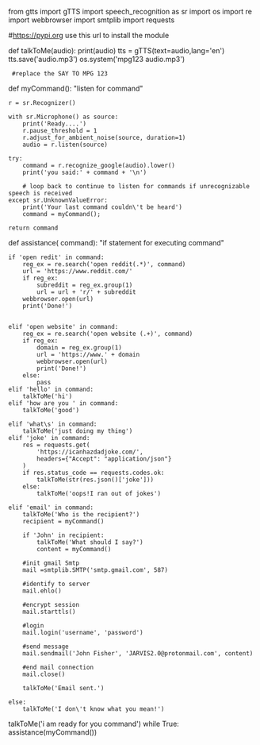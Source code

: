 from gtts import gTTS
import speech_recognition as sr
import os
import re
import webbrowser
import smtplib
import requests

#https://pypi.org  use this url  to install the module

def talkToMe(audio):
    print(audio)
    tts = gTTS(text=audio,lang='en')
    tts.save('audio.mp3')
    os.system('mpg123 audio.mp3')



     #replace the SAY TO MPG 123 

def myCommand():
    "listen for command"

    r = sr.Recognizer()

    with sr.Microphone() as source:
        print('Ready....')
        r.pause_threshold = 1
        r.adjust_for_ambient_noise(source, duration=1)
        audio = r.listen(source)

    try:
        command = r.recognize_google(audio).lower()
        print('you said:' + command + '\n')

        # loop back to continue to listen for commands if unrecognizable speech is received
    except sr.UnknownValueError:
        print('Your last command couldn\'t be heard')
        command = myCommand();

    return command

def assistance( command):
    "if statement for executing command"

    if 'open redit' in command:
        reg_ex = re.search('open reddit(.*)', command)
        url = 'https://www.reddit.com/'
        if reg_ex:
            subreddit = reg_ex.group(1)
            url = url + 'r/' + subreddit
        webbrowser.open(url)
        print('Done!')


    elif 'open website' in command:
        reg_ex = re.search('open website (.+)', command)
        if reg_ex:
            domain = reg_ex.group(1)
            url = 'https://www.' + domain
            webbrowser.open(url)
            print('Done!')
        else:
            pass
    elif 'hello' in command:
        talkToMe('hi')
    elif 'how are you ' in command:
        talkToMe('good')

    elif 'what\s' in command:
        talkToMe('just doing my thing')
    elif 'joke' in command:
        res = requests.get(
            'https://icanhazdadjoke.com/',
            headers={"Accept": "application/json"}
        )
        if res.status_code == requests.codes.ok:
            talkToMe(str(res.json()['joke']))
        else:
            talkToMe('oops!I ran out of jokes')

    elif 'email' in command:
        talkToMe('Who is the recipient?')
        recipient = myCommand()

        if 'John' in recipient:
            talkToMe('What should I say?')
            content = myCommand()

        #init gmail Smtp
        mail =smtplib.SMTP('smtp.gmail.com', 587)

        #identify to server
        mail.ehlo()

        #encrypt session
        mail.starttls()

        #login
        mail.login('username', 'password')

        #send message
        mail.sendmail('John Fisher', 'JARVIS2.0@protonmail.com', content)

        #end mail connection
        mail.close()

        talkToMe('Email sent.')

    else:
        talkToMe('I don\'t know what you mean!')
talkToMe('i am ready for you  command')
while True:
    assistance(myCommand())

